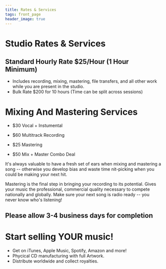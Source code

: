 ```yaml
---
title: Rates & Services
tags: front_page
header_image: true
---
```


# Studio Rates & Services

## Standard Hourly Rate $25/Hour (1 Hour Minimum)
* Includes recording, mixing, mastering, file transfers, and all other work while you are present in the studio.
* Bulk Rate $200 for 10 hours (Time can be split across sessions)

# Mixing And Mastering Services
* $30 Vocal + Instumental
* $60 Multitrack Recording
* $25 Mastering

* $50 Mix + Master Combo Deal

It's always valuable to have a fresh set of ears when mixing and mastering a song -- otherwise you develop bias and waste time nit-picking when you could be making your next hit.

Mastering is the final step in bringing your recording to its potential. Gives your music the professional, commercial quality necessary to compete nationally and globally. Make sure your next song is radio ready --  you never know who's listening!


## Please allow 3-4 business days for completion


# Start selling YOUR music!

* Get on iTunes, Apple Music, Spotify, Amazon and more!
* Phycical CD manufacturing with full Artwork.
* Distribute worldwide and collect royalties.